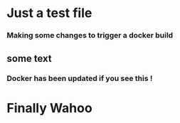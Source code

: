 # Just a test file

### Making some changes to trigger a docker build 

## some text

### Docker has been updated if you see this !

# Finally Wahoo
